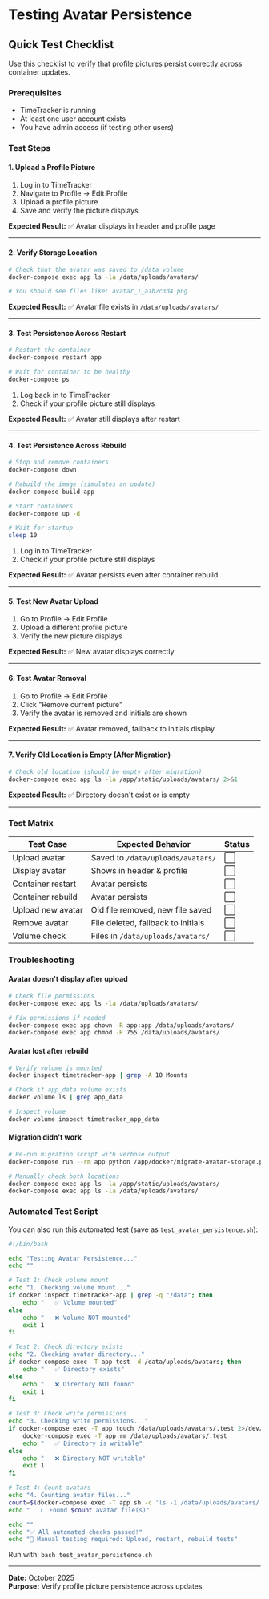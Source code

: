 # Testing Avatar Persistence

## Quick Test Checklist

Use this checklist to verify that profile pictures persist correctly across container updates.

### Prerequisites

- TimeTracker is running
- At least one user account exists
- You have admin access (if testing other users)

### Test Steps

#### 1. Upload a Profile Picture

1. Log in to TimeTracker
2. Navigate to Profile → Edit Profile
3. Upload a profile picture
4. Save and verify the picture displays

**Expected Result:** ✅ Avatar displays in header and profile page

---

#### 2. Verify Storage Location

```bash
# Check that the avatar was saved to /data volume
docker-compose exec app ls -la /data/uploads/avatars/

# You should see files like: avatar_1_a1b2c3d4.png
```

**Expected Result:** ✅ Avatar file exists in `/data/uploads/avatars/`

---

#### 3. Test Persistence Across Restart

```bash
# Restart the container
docker-compose restart app

# Wait for container to be healthy
docker-compose ps
```

1. Log back in to TimeTracker
2. Check if your profile picture still displays

**Expected Result:** ✅ Avatar still displays after restart

---

#### 4. Test Persistence Across Rebuild

```bash
# Stop and remove containers
docker-compose down

# Rebuild the image (simulates an update)
docker-compose build app

# Start containers
docker-compose up -d

# Wait for startup
sleep 10
```

1. Log in to TimeTracker
2. Check if your profile picture still displays

**Expected Result:** ✅ Avatar persists even after container rebuild

---

#### 5. Test New Avatar Upload

1. Go to Profile → Edit Profile
2. Upload a different profile picture
3. Verify the new picture displays

**Expected Result:** ✅ New avatar displays correctly

---

#### 6. Test Avatar Removal

1. Go to Profile → Edit Profile
2. Click "Remove current picture"
3. Verify the avatar is removed and initials are shown

**Expected Result:** ✅ Avatar removed, fallback to initials display

---

#### 7. Verify Old Location is Empty (After Migration)

```bash
# Check old location (should be empty after migration)
docker-compose exec app ls -la /app/static/uploads/avatars/ 2>&1
```

**Expected Result:** ✅ Directory doesn't exist or is empty

---

### Test Matrix

| Test Case | Expected Behavior | Status |
|-----------|-------------------|--------|
| Upload avatar | Saved to `/data/uploads/avatars/` | ⬜ |
| Display avatar | Shows in header & profile | ⬜ |
| Container restart | Avatar persists | ⬜ |
| Container rebuild | Avatar persists | ⬜ |
| Upload new avatar | Old file removed, new file saved | ⬜ |
| Remove avatar | File deleted, fallback to initials | ⬜ |
| Volume check | Files in `/data/uploads/avatars/` | ⬜ |

### Troubleshooting

#### Avatar doesn't display after upload

```bash
# Check file permissions
docker-compose exec app ls -la /data/uploads/avatars/

# Fix permissions if needed
docker-compose exec app chown -R app:app /data/uploads/avatars/
docker-compose exec app chmod -R 755 /data/uploads/avatars/
```

#### Avatar lost after rebuild

```bash
# Verify volume is mounted
docker inspect timetracker-app | grep -A 10 Mounts

# Check if app_data volume exists
docker volume ls | grep app_data

# Inspect volume
docker volume inspect timetracker_app_data
```

#### Migration didn't work

```bash
# Re-run migration script with verbose output
docker-compose run --rm app python /app/docker/migrate-avatar-storage.py

# Manually check both locations
docker-compose exec app ls -la /app/static/uploads/avatars/
docker-compose exec app ls -la /data/uploads/avatars/
```

### Automated Test Script

You can also run this automated test (save as `test_avatar_persistence.sh`):

```bash
#!/bin/bash

echo "Testing Avatar Persistence..."
echo ""

# Test 1: Check volume mount
echo "1. Checking volume mount..."
if docker inspect timetracker-app | grep -q "/data"; then
    echo "   ✅ Volume mounted"
else
    echo "   ❌ Volume NOT mounted"
    exit 1
fi

# Test 2: Check directory exists
echo "2. Checking avatar directory..."
if docker-compose exec -T app test -d /data/uploads/avatars; then
    echo "   ✅ Directory exists"
else
    echo "   ❌ Directory NOT found"
    exit 1
fi

# Test 3: Check write permissions
echo "3. Checking write permissions..."
if docker-compose exec -T app touch /data/uploads/avatars/.test 2>/dev/null; then
    docker-compose exec -T app rm /data/uploads/avatars/.test
    echo "   ✅ Directory is writable"
else
    echo "   ❌ Directory NOT writable"
    exit 1
fi

# Test 4: Count avatars
echo "4. Counting avatar files..."
count=$(docker-compose exec -T app sh -c 'ls -1 /data/uploads/avatars/ 2>/dev/null | wc -l')
echo "   ℹ️  Found $count avatar file(s)"

echo ""
echo "✅ All automated checks passed!"
echo "📝 Manual testing required: Upload, restart, rebuild tests"
```

Run with: `bash test_avatar_persistence.sh`

---

**Date:** October 2025  
**Purpose:** Verify profile picture persistence across updates

